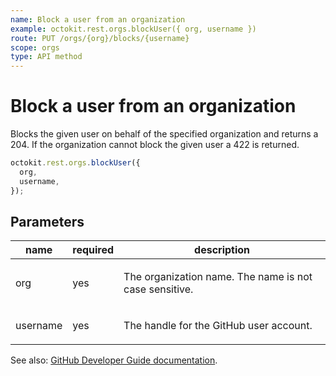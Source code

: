 ```yaml
---
name: Block a user from an organization
example: octokit.rest.orgs.blockUser({ org, username })
route: PUT /orgs/{org}/blocks/{username}
scope: orgs
type: API method
---
```


# Block a user from an organization

Blocks the given user on behalf of the specified organization and returns a 204. If the organization cannot block the given user a 422 is returned.

```js
octokit.rest.orgs.blockUser({
  org,
  username,
});
```

## Parameters

<table>
  <thead>
    <tr>
      <th>name</th>
      <th>required</th>
      <th>description</th>
    </tr>
  </thead>
  <tbody>
    <tr><td>org</td><td>yes</td><td>

The organization name. The name is not case sensitive.

</td></tr>
<tr><td>username</td><td>yes</td><td>

The handle for the GitHub user account.

</td></tr>
  </tbody>
</table>

See also: [GitHub Developer Guide documentation](https://docs.github.com/rest/orgs/blocking#block-a-user-from-an-organization).

